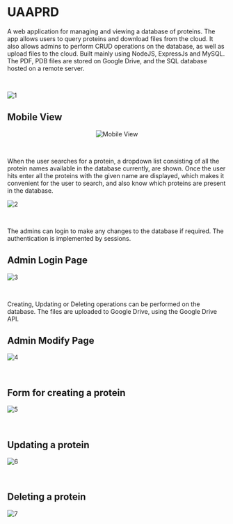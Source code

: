 # UAAPRD

A web application for managing and viewing a database of proteins. The app allows users to query proteins and download files from the cloud. It also allows admins to perform CRUD operations on the database, as well as upload files to the cloud. Built mainly using NodeJS, ExpressJs and MySQL. The PDF, PDB files are stored on Google Drive, and the SQL database hosted on a remote server.  

<br/> 

![1](https://user-images.githubusercontent.com/87132174/159533885-8a3fea35-0c16-4a0f-a014-5e35c1ebebae.jpg)  

## Mobile View 

<p align="center">
  <img src="https://user-images.githubusercontent.com/87132174/159538832-057ee906-8710-4081-81d3-b7003e1b2ee9.jpg" alt="Mobile View"/>
</p>  
<p>&nbsp;</p>
When the user searches for a protein, a dropdown list consisting of all the protein names available in the database currently, are shown. Once the user hits enter all the proteins with the given name are displayed, which makes it convenient for the user to search, and also know which proteins are present in the database.  

<br/>  

![2](https://user-images.githubusercontent.com/87132174/159534392-15ef85eb-0c4e-4490-ab31-1699a6444745.jpg)  
<p>&nbsp;</p>
  
The admins can login to make any changes to the database if required. The authentication is implemented by sessions.  
  
## Admin Login Page  

![3](https://user-images.githubusercontent.com/87132174/159534801-7dd7d579-a2b0-4ebb-ae5f-ff74e392c685.jpg)  
<p>&nbsp;</p>  

Creating, Updating or Deleting operations can be performed on the database. The files are uploaded to Google Drive, using the Google Drive API.  

## Admin Modify Page  

![4](https://user-images.githubusercontent.com/87132174/159535576-765f9335-a8d2-47d6-9f01-db41bbb15154.jpg)  
<p>&nbsp;</p> 
  
## Form for creating a protein
  
  
![5](https://user-images.githubusercontent.com/87132174/159535775-c8b40458-279c-4751-9e3a-5df52a27b6fa.jpg)  
<p>&nbsp;</p> 
  
## Updating a protein
  
  
![6](https://user-images.githubusercontent.com/87132174/159536115-33eb7bc4-9836-4468-9835-7d2f42cbdf8f.jpg)  
<p>&nbsp;</p>
  
## Deleting a protein 
  
  
![7](https://user-images.githubusercontent.com/87132174/159536364-75649c8e-588e-4f97-a0a5-ba01e15dd68f.jpg)
<p>&nbsp;</p>


